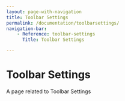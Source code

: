 ```yaml
---
layout: page-with-navigation
title: Toolbar Settings
permalink: /documentation/toolbarsettings/
navigation-bar:
    - Reference: toolbar-settings
      Title: Toolbar Settings

---
```

# Toolbar Settings

A page related to Toolbar Settings
